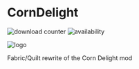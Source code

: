 # CornDelight
![download counter](https://cf.way2muchnoise.eu/full_899614_downloads.svg) 
![availability](https://cf.way2muchnoise.eu/versions/899614_all.svg)

![logo](https://lh3.googleusercontent.com/drive-viewer/AITFw-zb3kb_tdQajn2IRth_WqDIDFnE35nkuJP_20WN0aUpyeTojs6TZGDkZSBQZ2KU1mcd_b4-B9Z8KTS0jT5D6jlnO-kOqg=w1865-h961)

Fabric/Quilt rewrite of the Corn Delight mod

